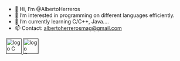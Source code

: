 - 👋 Hi, I’m @AlbertoHerreros
- 👀 I’m interested in programming on different languages efficiently.
- 🌱 I’m currently learning C/C++, Java....
- 📫 Contact: albertoherrerosmag@gmail.com

<a href=""> <img src="https://img2.freepng.es/20171217/033/letter-c-png-5a36954d474e54.1991877715135266052921.jpg" alt="logo C" style="width:42px;height:42px;"> </a>
<a href=""> <img src="https://w7.pngwing.com/pngs/46/626/png-transparent-c-logo-the-c-programming-language-computer-icons-computer-programming-source-code-programming-miscellaneous-template-blue.png" alt="logo C++" style="width:42px;height:42px;"> </a>


<!---
AlbertoHerreros/AlbertoHerreros is a ✨ special ✨ repository because its `README.md` (this file) appears on your GitHub profile.
You can click the Preview link to take a look at your changes.
--->
